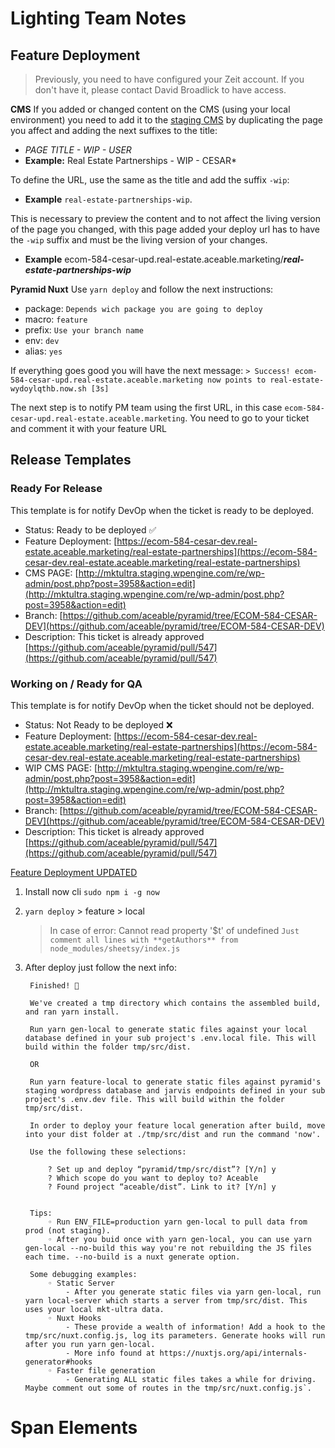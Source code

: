 
# Lighting Team Notes

## Feature Deployment

> Previously, you need to have configured your Zeit account. If you don't have it, please contact David Broadlick to have access.

**CMS**
If you added or changed content on the CMS (using your local environment) you need to add it to the [staging CMS](http://mktultra.staging.wpengine.com/) by duplicating the page you affect and adding the next suffixes to the title: 
- *PAGE TITLE - WIP - USER* 
-  **Example:** Real Estate Partnerships - WIP - CESAR*

To define the URL, use the same as the title and add the suffix `-wip`:
-  **Example** `real-estate-partnerships-wip`.

This is necessary to preview the content and to not affect the living version of the page you changed, with this page added your deploy url has to have the `-wip` suffix and must be the living version of your changes.

- **Example** ecom-584-cesar-upd.real-estate.aceable.marketing/***real-estate-partnerships-wip***

**Pyramid Nuxt**
Use `yarn deploy` and follow the next instructions:
 - package: `Depends wich package you are going to deploy`
 - macro: `feature`
 - prefix: `Use your branch name`
 - env: `dev`
 - alias: `yes`

If everything goes good you will have the next message: 
`> Success! ecom-584-cesar-upd.real-estate.aceable.marketing now points to real-estate-wydoylqthb.now.sh [3s]`

The next step is to notify PM team using the first URL, in this case `ecom-584-cesar-upd.real-estate.aceable.marketing`. You need to go to your ticket and comment it with your feature URL

## Release Templates
### Ready For Release
This template is for notify DevOp when the ticket is ready to be deployed.

-   Status: Ready to be deployed ✅    
-   Feature Deployment: [https://ecom-584-cesar-dev.real-estate.aceable.marketing/real-estate-partnerships](https://ecom-584-cesar-dev.real-estate.aceable.marketing/real-estate-partnerships)
-   CMS PAGE: [http://mktultra.staging.wpengine.com/re/wp-admin/post.php?post=3958&action=edit](http://mktultra.staging.wpengine.com/re/wp-admin/post.php?post=3958&action=edit)
-   Branch: [https://github.com/aceable/pyramid/tree/ECOM-584-CESAR-DEV](https://github.com/aceable/pyramid/tree/ECOM-584-CESAR-DEV)
-   Description: This ticket is already approved [https://github.com/aceable/pyramid/pull/547](https://github.com/aceable/pyramid/pull/547) 
### Working on / Ready for QA
This template is for notify DevOp when the ticket should not be deployed.
-   Status: Not Ready to be deployed ❌    
-   Feature Deployment: [https://ecom-584-cesar-dev.real-estate.aceable.marketing/real-estate-partnerships](https://ecom-584-cesar-dev.real-estate.aceable.marketing/real-estate-partnerships)
-   WIP CMS PAGE: [http://mktultra.staging.wpengine.com/re/wp-admin/post.php?post=3958&action=edit](http://mktultra.staging.wpengine.com/re/wp-admin/post.php?post=3958&action=edit)
-   Branch: [https://github.com/aceable/pyramid/tree/ECOM-584-CESAR-DEV](https://github.com/aceable/pyramid/tree/ECOM-584-CESAR-DEV)
-   Description: This ticket is already approved [https://github.com/aceable/pyramid/pull/547](https://github.com/aceable/pyramid/pull/547) 

[Feature Deployment UPDATED](#updated-feature-deployment)

1. Install now cli `sudo npm i -g now`
2. `yarn deploy` > feature > local
	> In case of error: Cannot read property '$t' of undefined
	> `Just comment all lines with **getAuthors** from node_modules/sheetsy/index.js`
	
3. After deploy just follow the next info:


		Finished! 🎉
    
	    We've created a tmp directory which contains the assembled build, and ran yarn install.
	        
	    Run yarn gen-local to generate static files against your local database defined in your sub project's .env.local file. This will build within the folder tmp/src/dist.
	        
	    OR
	        
	    Run yarn feature-local to generate static files against pyramid's staging wordpress database and jarvis endpoints defined in your sub project's .env.dev file. This will build within the folder tmp/src/dist.
	    
	    In order to deploy your feature local generation after build, move into your dist folder at ./tmp/src/dist and run the command 'now'.
	    
	    Use the following these selections:
	        
	    	? Set up and deploy “pyramid/tmp/src/dist”? [Y/n] y
	    	? Which scope do you want to deploy to? Aceable
	    	? Found project “aceable/dist”. Link to it? [Y/n] y
	                
	        
	    Tips:
	    	◦ Run ENV_FILE=production yarn gen-local to pull data from prod (not staging).
	    	◦ After you buid once with yarn gen-local, you can use yarn gen-local --no-build this way you're not rebuilding the JS files each time. --no-build is a nuxt generate option.
	        
	    Some debugging examples:
	    	◦ Static Server
	    		- After you generate static files via yarn gen-local, run yarn local-server which starts a server from tmp/src/dist. This uses your local mkt-ultra data.
	    	◦ Nuxt Hooks
	    		- These provide a wealth of information! Add a hook to the tmp/src/nuxt.config.js, log its parameters. Generate hooks will run after you run yarn gen-local.
	    		- More info found at https://nuxtjs.org/api/internals-generator#hooks
	    	◦ Faster file generation
	    		- Generating ALL static files takes a while for driving. Maybe comment out some of routes in the tmp/src/nuxt.config.js`.



# Span Elements
